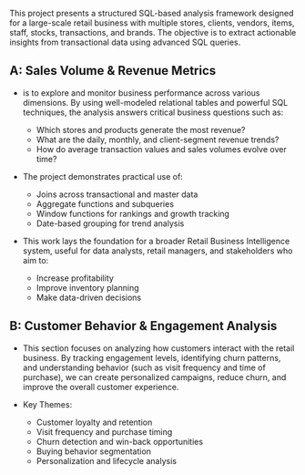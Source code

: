 This project presents a structured SQL-based analysis framework designed for a large-scale retail business with multiple stores, clients, vendors, items, staff, stocks, transactions, and brands. The objective is to extract actionable insights from transactional data using advanced SQL queries.

## **A: Sales Volume & Revenue Metrics**
- is to explore and monitor business performance across various dimensions. By using well-modeled relational tables and powerful SQL techniques, the analysis answers critical business questions such as:
   - Which stores and products generate the most revenue?
   - What are the daily, monthly, and client-segment revenue trends?
  - How do average transaction values and sales volumes evolve over time?

- The project demonstrates practical use of:

   - Joins across transactional and master data
   - Aggregate functions and subqueries
    - Window functions for rankings and growth tracking
    - Date-based grouping for trend analysis

- This work lays the foundation for a broader Retail Business Intelligence system, useful for data analysts, retail managers, and stakeholders who aim to:
  - Increase profitability
  - Improve inventory planning
  - Make data-driven decisions

## **B: Customer Behavior & Engagement Analysis**
- This section focuses on analyzing how customers interact with the retail business. By tracking engagement levels, identifying churn patterns, and understanding behavior (such as visit frequency and time of purchase), we can create personalized campaigns, reduce churn, and improve the overall customer experience.

- Key Themes:
   - Customer loyalty and retention
   - Visit frequency and purchase timing
   - Churn detection and win-back opportunities
   - Buying behavior segmentation
   - Personalization and lifecycle analysis

